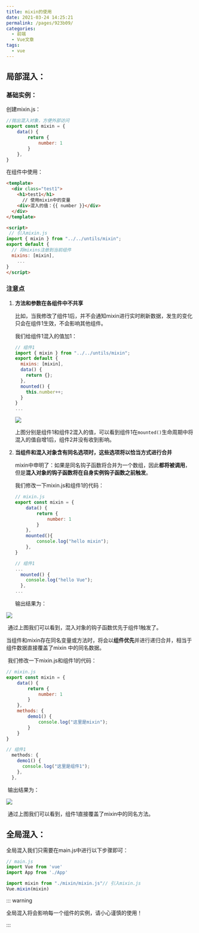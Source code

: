 ```yaml
---
title: mixin的使用
date: 2021-03-24 14:25:21
permalink: /pages/923b09/
categories:
  - 前端
  - Vue文章
tags:
  - vue
---
```


## 局部混入：

### 基础实例：

创建mixin.js：

```js
//抛出混入对象，方便外部访问
export const mixin = {
    data() {
        return {
            number: 1
        }
    },
}
```

在组件中使用：

```html
<template>
  <div class="test1">
    <h1>test1</h1>
      // 使用mixin中的变量
    <div>混入的值：{{ number }}</div>
  </div>
</template>

<script>
 // 引入mixin.js
import { mixin } from "../../untils/mixin";
export default {
  // 将mixins注册到当前组件
  mixins: [mixin],
	...
}
</script>
```

### 注意点

1. **方法和参数在各组件中不共享**

   比如，当我修改了组件1后，并不会通知mixin进行实时刷新数据，发生的变化只会在组件1生效，不会影响其他组件。

   我们给组件1混入的值加1：

   ```js
   // 组件1
   import { mixin } from "../../untils/mixin";
   export default {
     mixins: [mixin],
     data() {
       return {};
     },
     mounted() {
       this.number++;
     }
   }
   ...
   ```
    <img src="/blog/images/069.png" style="display:inline-block;" />
   
   上图分别是组件1和组件2混入的值，可以看到组件1在`mounted()`生命周期中将混入的值自增1后，组件2并没有收到影响。


2. **当组件和混入对象含有同名选项时，这些选项将以恰当方式进行合并**

   mixin中申明了：如果是同名钩子函数将合并为一个数组，因此**都将被调用**，但是**混入对象的钩子函数将在自身实例钩子函数之前触发**。

   我们修改一下mixin.js和组件1的代码：

   ```js
   // mixin.js
   export const mixin = {
       data() {
           return {
               number: 1
           }
       },
       mounted(){
           console.log("hello mixin");
       },
   }
   
   // 组件1
   ...
     mounted() {
       console.log("hello Vue");
     },
   ...
   ```

   输出结果为：

<img src="/blog/images/070.png" style="display:inline-block;" />

​		通过上图我们可以看到，混入对象的钩子函数优先于组件1触发了。

​		当组件和mixin存在同名变量或方法时，将会以**组件优先**并进行递归合并，相当于组件数据直接覆盖了mixin		中的同名数据。

​		我们修改一下mixin.js和组件1的代码：

```js
// mixin.js
export const mixin = {
    data() {
        return {
            number: 1
        }
    },
    methods: {
        demo1() {
            console.log("这里是mixin");
        }
    }
}

// 组件1
  methods: {
    demo1() {
      console.log("这里是组件1");
    },
  },
```

​		输出结果为：

  <img src="/blog/images/071.png" style="display:inline-block;" />


​		通过上图我们可以看到，组件1直接覆盖了mixin中的同名方法。

## 全局混入：

全局混入我们只需要在main.js中进行以下步骤即可：

```js
// main.js
import Vue from 'vue'
import App from './App'

import mixin from "./mixin/mixin.js"// 引入mixin.js
Vue.mixin(mixin)
```

::: warning

全局混入将会影响每一个组件的实例，请小心谨慎的使用！

:::

